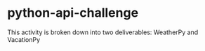 # python-api-challenge
This activity is broken down into two deliverables: WeatherPy and VacationPy
